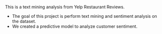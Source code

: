 This is a text mining analysis from Yelp Restaurant Reviews.
- The goal of this project is perform text mining and sentiment analysis on the dataset.
- We created a predictive model to analyze customer sentiment.
